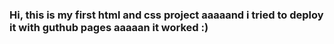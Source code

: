 ### Hi, this is my first html and css project aaaaand i tried to deploy it with guthub pages aaaaan it worked :)